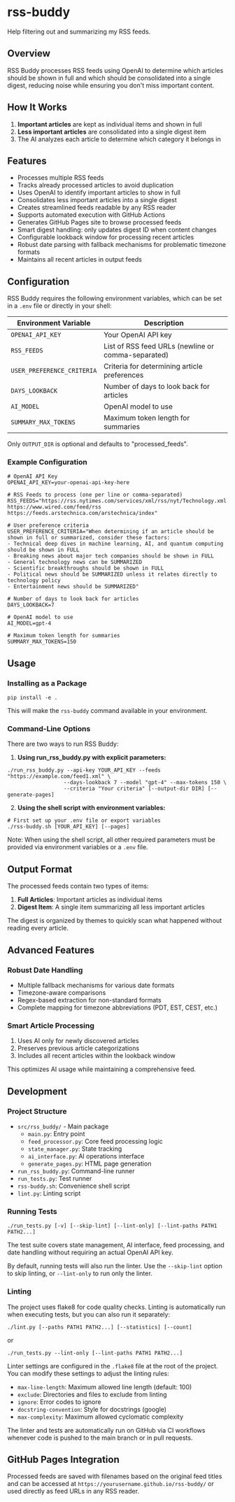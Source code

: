 # rss-buddy

Help filtering out and summarizing my RSS feeds.

## Overview

RSS Buddy processes RSS feeds using OpenAI to determine which articles should be shown in full and which should be consolidated into a single digest, reducing noise while ensuring you don't miss important content.

## How It Works

1. **Important articles** are kept as individual items and shown in full
2. **Less important articles** are consolidated into a single digest item
3. The AI analyzes each article to determine which category it belongs in

## Features

- Processes multiple RSS feeds
- Tracks already processed articles to avoid duplication
- Uses OpenAI to identify important articles to show in full
- Consolidates less important articles into a single digest
- Creates streamlined feeds readable by any RSS reader
- Supports automated execution with GitHub Actions
- Generates GitHub Pages site to browse processed feeds
- Smart digest handling: only updates digest ID when content changes
- Configurable lookback window for processing recent articles
- Robust date parsing with fallback mechanisms for problematic timezone formats
- Maintains all recent articles in output feeds

## Configuration

RSS Buddy requires the following environment variables, which can be set in a `.env` file or directly in your shell:

| Environment Variable    | Description                                    |
|-------------------------|------------------------------------------------|
| `OPENAI_API_KEY`        | Your OpenAI API key                           |
| `RSS_FEEDS`             | List of RSS feed URLs (newline or comma-separated) |
| `USER_PREFERENCE_CRITERIA` | Criteria for determining article preferences |
| `DAYS_LOOKBACK`         | Number of days to look back for articles       |
| `AI_MODEL`              | OpenAI model to use                           |
| `SUMMARY_MAX_TOKENS`    | Maximum token length for summaries            |

Only `OUTPUT_DIR` is optional and defaults to "processed_feeds".

### Example Configuration

```env
# OpenAI API Key 
OPENAI_API_KEY=your-openai-api-key-here

# RSS Feeds to process (one per line or comma-separated)
RSS_FEEDS="https://rss.nytimes.com/services/xml/rss/nyt/Technology.xml
https://www.wired.com/feed/rss
https://feeds.arstechnica.com/arstechnica/index"

# User preference criteria
USER_PREFERENCE_CRITERIA="When determining if an article should be shown in full or summarized, consider these factors:
- Technical deep dives in machine learning, AI, and quantum computing should be shown in FULL
- Breaking news about major tech companies should be shown in FULL
- General technology news can be SUMMARIZED
- Scientific breakthroughs should be shown in FULL
- Political news should be SUMMARIZED unless it relates directly to technology policy
- Entertainment news should be SUMMARIZED"

# Number of days to look back for articles
DAYS_LOOKBACK=7

# OpenAI model to use
AI_MODEL=gpt-4

# Maximum token length for summaries
SUMMARY_MAX_TOKENS=150
```

## Usage

### Installing as a Package

```
pip install -e .
```

This will make the `rss-buddy` command available in your environment.

### Command-Line Options

There are two ways to run RSS Buddy:

1. **Using run_rss_buddy.py with explicit parameters:**

```
./run_rss_buddy.py --api-key YOUR_API_KEY --feeds "https://example.com/feed1.xml" \
                  --days-lookback 7 --model "gpt-4" --max-tokens 150 \
                  --criteria "Your criteria" [--output-dir DIR] [--generate-pages]
```

2. **Using the shell script with environment variables:**

```
# First set up your .env file or export variables
./rss-buddy.sh [YOUR_API_KEY] [--pages]
```

Note: When using the shell script, all other required parameters must be provided via environment variables or a `.env` file.

## Output Format

The processed feeds contain two types of items:

1. **Full Articles**: Important articles as individual items
2. **Digest Item**: A single item summarizing all less important articles

The digest is organized by themes to quickly scan what happened without reading every article.

## Advanced Features

### Robust Date Handling

- Multiple fallback mechanisms for various date formats
- Timezone-aware comparisons
- Regex-based extraction for non-standard formats
- Complete mapping for timezone abbreviations (PDT, EST, CEST, etc.)

### Smart Article Processing

1. Uses AI only for newly discovered articles
2. Preserves previous article categorizations
3. Includes all recent articles within the lookback window

This optimizes AI usage while maintaining a comprehensive feed.

## Development

### Project Structure

- `src/rss_buddy/` - Main package
  - `main.py`: Entry point
  - `feed_processor.py`: Core feed processing logic
  - `state_manager.py`: State tracking 
  - `ai_interface.py`: AI operations interface
  - `generate_pages.py`: HTML page generation
- `run_rss_buddy.py`: Command-line runner
- `run_tests.py`: Test runner
- `rss-buddy.sh`: Convenience shell script
- `lint.py`: Linting script

### Running Tests

```
./run_tests.py [-v] [--skip-lint] [--lint-only] [--lint-paths PATH1 PATH2...]
```

The test suite covers state management, AI interface, feed processing, and date handling without requiring an actual OpenAI API key.

By default, running tests will also run the linter. Use the `--skip-lint` option to skip linting, or `--lint-only` to run only the linter.

### Linting

The project uses flake8 for code quality checks. Linting is automatically run when executing tests, but you can also run it separately:

```
./lint.py [--paths PATH1 PATH2...] [--statistics] [--count]
```

or

```
./run_tests.py --lint-only [--lint-paths PATH1 PATH2...]
```

Linter settings are configured in the `.flake8` file at the root of the project. You can modify these settings to adjust the linting rules:

- `max-line-length`: Maximum allowed line length (default: 100)
- `exclude`: Directories and files to exclude from linting
- `ignore`: Error codes to ignore
- `docstring-convention`: Style for docstrings (google)
- `max-complexity`: Maximum allowed cyclomatic complexity

The linter and tests are automatically run on GitHub via CI workflows whenever code is pushed to the main branch or in pull requests.

## GitHub Pages Integration

Processed feeds are saved with filenames based on the original feed titles and can be accessed at `https://yourusername.github.io/rss-buddy/` or used directly as feed URLs in any RSS reader.
